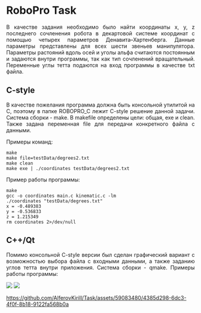 # RoboPro Task

<p align="justify">В качестве задания необходимо было найти координаты x, y, z последнего сочленения робота в декартовой системе координат с помощью четырех параметров Денавита–Хартенберга. Данные параметры представлены для всех шести звеньев манипулятора. Параметры растояний вдоль осей и уголы альфа считаются постоянным и задаются внутри программы, так как тип сочленений вращательный. Переменные углы тетта подаются на вход программы в качестве txt файла.</p>

## C-style

<p align="justify">В качестве пожелания программа должна быть консольной утилитой на C, поэтому в папке ROBOPRO_C лежит C-style решение данной задачи. Система сборки - make. В makefile определены цели: общая, exe и clean. Также задана переменная file для передачи конкретного файла с данными.</p>

<p align="justify">Примеры команд:</p>

```console
make
make file=testData/degrees2.txt
make clean
make exe | ./coordinates testData/degrees2.txt
```

<p align="justify">Пример работы программы:</p>

```console
make
gcc -o coordinates main.c kinematic.c -lm
./coordinates "testData/degrees.txt"
x = -0.489383
y = -0.536833
z = 1.215349
rm coordinates 2>/dev/null
```

## C++/Qt

<p align="justify">Помимо консольной C-style версии был сделан графический вариант с возможностью выбора файла с входными данными, а также заданию углов тетта внутри приложения. Система сборки - qmake. Примеры работы программы:</p>

<img src="https://github.com/AlferovKirill/Task/assets/59083480/f76f0a7b-08c5-4c32-9284-d84c6e38f5ae">
<img src="https://github.com/AlferovKirill/Task/assets/59083480/1f5351e2-0ec6-49c0-9597-d81cf17fa716">

https://github.com/AlferovKirill/Task/assets/59083480/4385d298-6dc3-4f0f-8b18-9122fa568b0a
